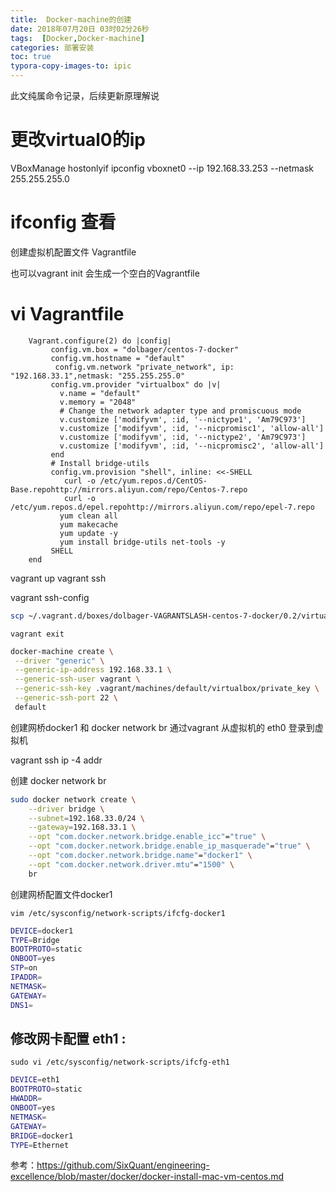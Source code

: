 ```yaml
---
title:  Docker-machine的创建
date: 2018年07月20日 03时02分26秒
tags:  [Docker,Docker-machine]
categories: 部署安装
toc: true
typora-copy-images-to: ipic
---
```





此文纯属命令记录，后续更新原理解说

 # 更改virtual0的ip
 VBoxManage hostonlyif ipconfig vboxnet0 --ip 192.168.33.253 --netmask 255.255.255.0

<!-- more -->

# ifconfig 查看
创建虚拟机配置文件  Vagrantfile

也可以vagrant init  会生成一个空白的Vagrantfile
# vi Vagrantfile

```SHELL
	Vagrant.configure(2) do |config|
		 config.vm.box = "dolbager/centos-7-docker"
		 config.vm.hostname = "default"
		  config.vm.network "private_network", ip: "192.168.33.1",netmask: "255.255.255.0"
		 config.vm.provider "virtualbox" do |v|
		   v.name = "default"
		   v.memory = "2048"
		   # Change the network adapter type and promiscuous mode
		   v.customize ['modifyvm', :id, '--nictype1', 'Am79C973']
		   v.customize ['modifyvm', :id, '--nicpromisc1', 'allow-all']
		   v.customize ['modifyvm', :id, '--nictype2', 'Am79C973']
		   v.customize ['modifyvm', :id, '--nicpromisc2', 'allow-all']
		 end
		 # Install bridge-utils
		 config.vm.provision "shell", inline: <<-SHELL
		    curl -o /etc/yum.repos.d/CentOS-Base.repohttp://mirrors.aliyun.com/repo/Centos-7.repo
		    curl -o /etc/yum.repos.d/epel.repohttp://mirrors.aliyun.com/repo/epel-7.repo
		   yum clean all
		   yum makecache
		   yum update -y
		   yum install bridge-utils net-tools -y
		 SHELL
	end

```
vagrant up
vagrant ssh

vagrant ssh-config

```bash
scp ~/.vagrant.d/boxes/dolbager-VAGRANTSLASH-centos-7-docker/0.2/virtualbox/vagrant_private_key .vagrant/machines/default/virtualbox/private_key

```

`vagrant exit`






```bash
docker-machine create \
 --driver "generic" \
 --generic-ip-address 192.168.33.1 \
 --generic-ssh-user vagrant \
 --generic-ssh-key .vagrant/machines/default/virtualbox/private_key \
 --generic-ssh-port 22 \
 default
```

创建网桥docker1 和 docker network br
通过vagrant 从虚拟机的 eth0 登录到虚拟机

vagrant ssh
ip -4 addr

创建 docker network br


```bash
sudo docker network create \
    --driver bridge \
    --subnet=192.168.33.0/24 \
    --gateway=192.168.33.1 \
    --opt "com.docker.network.bridge.enable_icc"="true" \
    --opt "com.docker.network.bridge.enable_ip_masquerade"="true" \
    --opt "com.docker.network.bridge.name"="docker1" \
    --opt "com.docker.network.driver.mtu"="1500" \
    br

```


创建网桥配置文件docker1

`vim /etc/sysconfig/network-scripts/ifcfg-docker1`

```bash
DEVICE=docker1
TYPE=Bridge
BOOTPROTO=static
ONBOOT=yes
STP=on
IPADDR=
NETMASK=
GATEWAY=
DNS1=
```


## 修改网卡配置 eth1 :

`sudo vi /etc/sysconfig/network-scripts/ifcfg-eth1`

```bash
DEVICE=eth1
BOOTPROTO=static
HWADDR=
ONBOOT=yes
NETMASK=
GATEWAY=
BRIDGE=docker1
TYPE=Ethernet
```
参考：https://github.com/SixQuant/engineering-excellence/blob/master/docker/docker-install-mac-vm-centos.md